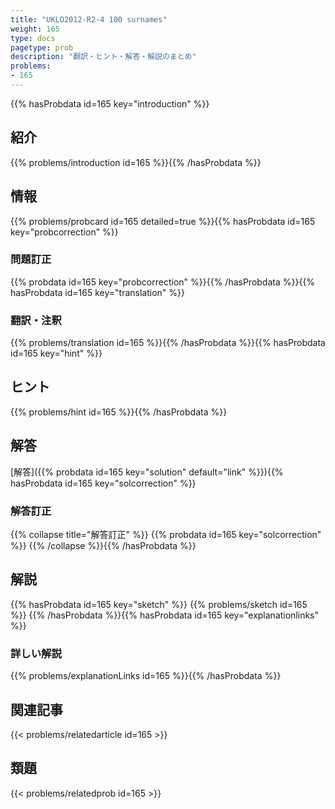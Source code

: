 ```yaml
---
title: "UKLO2012-R2-4 100 surnames"
weight: 165
type: docs
pagetype: prob
description: "翻訳・ヒント・解答・解説のまとめ"
problems: 
- 165
---
```


{{% hasProbdata id=165 key="introduction" %}}

## 紹介

{{% problems/introduction id=165 %}}{{% /hasProbdata %}}

## 情報

{{% problems/probcard id=165 detailed=true %}}{{% hasProbdata id=165 key="probcorrection" %}}

### 問題訂正

{{% probdata id=165 key="probcorrection" %}}{{% /hasProbdata %}}{{% hasProbdata id=165 key="translation" %}}

### 翻訳・注釈

{{% problems/translation id=165 %}}{{% /hasProbdata %}}{{% hasProbdata id=165 key="hint" %}}

## ヒント

{{% problems/hint id=165 %}}{{% /hasProbdata %}}

## 解答

[解答]({{% probdata id=165 key="solution" default="link" %}}){{% hasProbdata id=165 key="solcorrection" %}}

### 解答訂正

{{% collapse title="解答訂正" %}}
{{% probdata id=165 key="solcorrection" %}}
{{% /collapse %}}{{% /hasProbdata %}}

## 解説

{{% hasProbdata id=165 key="sketch" %}}
{{% problems/sketch id=165 %}}
{{% /hasProbdata %}}{{% hasProbdata id=165 key="explanationlinks" %}}

### 詳しい解説

{{% problems/explanationLinks id=165 %}}{{% /hasProbdata %}}

## 関連記事

{{< problems/relatedarticle id=165 >}}

## 類題

{{< problems/relatedprob id=165 >}}

